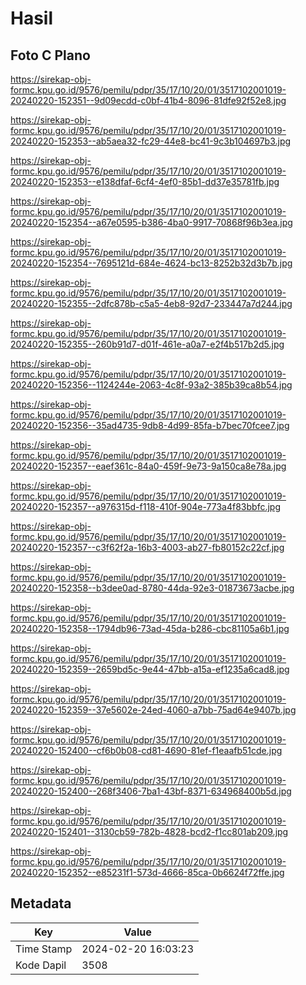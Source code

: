 # Hasil

## Foto C Plano

https://sirekap-obj-formc.kpu.go.id/9576/pemilu/pdpr/35/17/10/20/01/3517102001019-20240220-152351--9d09ecdd-c0bf-41b4-8096-81dfe92f52e8.jpg

https://sirekap-obj-formc.kpu.go.id/9576/pemilu/pdpr/35/17/10/20/01/3517102001019-20240220-152353--ab5aea32-fc29-44e8-bc41-9c3b104697b3.jpg

https://sirekap-obj-formc.kpu.go.id/9576/pemilu/pdpr/35/17/10/20/01/3517102001019-20240220-152353--e138dfaf-6cf4-4ef0-85b1-dd37e35781fb.jpg

https://sirekap-obj-formc.kpu.go.id/9576/pemilu/pdpr/35/17/10/20/01/3517102001019-20240220-152354--a67e0595-b386-4ba0-9917-70868f96b3ea.jpg

https://sirekap-obj-formc.kpu.go.id/9576/pemilu/pdpr/35/17/10/20/01/3517102001019-20240220-152354--7695121d-684e-4624-bc13-8252b32d3b7b.jpg

https://sirekap-obj-formc.kpu.go.id/9576/pemilu/pdpr/35/17/10/20/01/3517102001019-20240220-152355--2dfc878b-c5a5-4eb8-92d7-233447a7d244.jpg

https://sirekap-obj-formc.kpu.go.id/9576/pemilu/pdpr/35/17/10/20/01/3517102001019-20240220-152355--260b91d7-d01f-461e-a0a7-e2f4b517b2d5.jpg

https://sirekap-obj-formc.kpu.go.id/9576/pemilu/pdpr/35/17/10/20/01/3517102001019-20240220-152356--1124244e-2063-4c8f-93a2-385b39ca8b54.jpg

https://sirekap-obj-formc.kpu.go.id/9576/pemilu/pdpr/35/17/10/20/01/3517102001019-20240220-152356--35ad4735-9db8-4d99-85fa-b7bec70fcee7.jpg

https://sirekap-obj-formc.kpu.go.id/9576/pemilu/pdpr/35/17/10/20/01/3517102001019-20240220-152357--eaef361c-84a0-459f-9e73-9a150ca8e78a.jpg

https://sirekap-obj-formc.kpu.go.id/9576/pemilu/pdpr/35/17/10/20/01/3517102001019-20240220-152357--a976315d-f118-410f-904e-773a4f83bbfc.jpg

https://sirekap-obj-formc.kpu.go.id/9576/pemilu/pdpr/35/17/10/20/01/3517102001019-20240220-152357--c3f62f2a-16b3-4003-ab27-fb80152c22cf.jpg

https://sirekap-obj-formc.kpu.go.id/9576/pemilu/pdpr/35/17/10/20/01/3517102001019-20240220-152358--b3dee0ad-8780-44da-92e3-01873673acbe.jpg

https://sirekap-obj-formc.kpu.go.id/9576/pemilu/pdpr/35/17/10/20/01/3517102001019-20240220-152358--1794db96-73ad-45da-b286-cbc81105a6b1.jpg

https://sirekap-obj-formc.kpu.go.id/9576/pemilu/pdpr/35/17/10/20/01/3517102001019-20240220-152359--2659bd5c-9e44-47bb-a15a-ef1235a6cad8.jpg

https://sirekap-obj-formc.kpu.go.id/9576/pemilu/pdpr/35/17/10/20/01/3517102001019-20240220-152359--37e5602e-24ed-4060-a7bb-75ad64e9407b.jpg

https://sirekap-obj-formc.kpu.go.id/9576/pemilu/pdpr/35/17/10/20/01/3517102001019-20240220-152400--cf6b0b08-cd81-4690-81ef-f1eaafb51cde.jpg

https://sirekap-obj-formc.kpu.go.id/9576/pemilu/pdpr/35/17/10/20/01/3517102001019-20240220-152400--268f3406-7ba1-43bf-8371-634968400b5d.jpg

https://sirekap-obj-formc.kpu.go.id/9576/pemilu/pdpr/35/17/10/20/01/3517102001019-20240220-152401--3130cb59-782b-4828-bcd2-f1cc801ab209.jpg

https://sirekap-obj-formc.kpu.go.id/9576/pemilu/pdpr/35/17/10/20/01/3517102001019-20240220-152352--e85231f1-573d-4666-85ca-0b6624f72ffe.jpg


## Metadata

| Key        | Value               |
| ---------- | ------------------- |
| Time Stamp | 2024-02-20 16:03:23 |
| Kode Dapil | 3508                |



